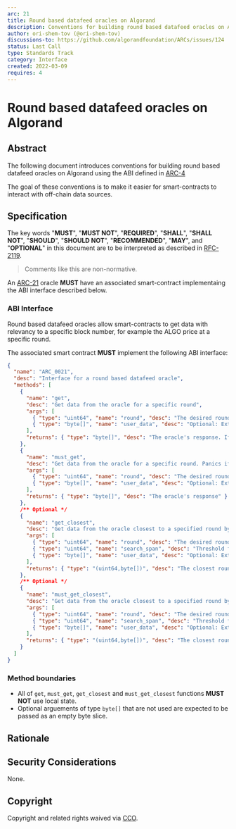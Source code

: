 ```yaml
---
arc: 21
title: Round based datafeed oracles on Algorand
description: Conventions for building round based datafeed oracles on Algorand
author: ori-shem-tov (@ori-shem-tov)
discussions-to: https://github.com/algorandfoundation/ARCs/issues/124
status: Last Call
type: Standards Track
category: Interface
created: 2022-03-09
requires: 4
---
```


# Round based datafeed oracles on Algorand

## Abstract

The following document introduces conventions for building round based datafeed oracles on Algorand using the ABI defined in [ARC-4](./arc-0004.md)

The goal of these conventions is to make it easier for smart-contracts to interact with off-chain data sources.

## Specification

The key words "**MUST**", "**MUST NOT**", "**REQUIRED**", "**SHALL**", "**SHALL NOT**", "**SHOULD**", "**SHOULD NOT**", "**RECOMMENDED**", "**MAY**", and "**OPTIONAL**" in this document are to be interpreted as described in <a href="https://www.ietf.org/rfc/rfc2119.txt">RFC-2119</a>.

> Comments like this are non-normative.

An [ARC-21](./arc-0021.md) oracle **MUST** have an associated smart-contract implementaing the ABI interface described below.

### ABI Interface

Round based datafeed oracles allow smart-contracts to get data with relevancy to a specific block number, for example the ALGO price at a specific round.

The associated smart contract **MUST** implement the following ABI interface:
```json
{
  "name": "ARC_0021",
  "desc": "Interface for a round based datafeed oracle",
  "methods": [
    {
      "name": "get",
      "desc": "Get data from the oracle for a specific round",
      "args": [
        { "type": "uint64", "name": "round", "desc": "The desired round" },
        { "type": "byte[]", "name": "user_data", "desc": "Optional: Extra data provided by the user. Pass an empty slice if not used." }
      ],
      "returns": { "type": "byte[]", "desc": "The oracle's response. If the data doesn't exist, the response is an empty slice." }
    },
    {
      "name": "must_get",
      "desc": "Get data from the oracle for a specific round. Panics if the data doesn't exist.",
      "args": [
        { "type": "uint64", "name": "round", "desc": "The desired round" },
        { "type": "byte[]", "name": "user_data", "desc": "Optional: Extra data provided by the user. Pass an empty slice if not used." }
      ],
      "returns": { "type": "byte[]", "desc": "The oracle's response" }
    },
    /** Optional */
    {
      "name": "get_closest",
      "desc": "Get data from the oracle closest to a specified round by searching over past rounds.",
      "args": [
        { "type": "uint64", "name": "round", "desc": "The desired round" },
        { "type": "uint64", "name": "search_span", "desc": "Threshold for number of rounds in the past to search on." }
        { "type": "byte[]", "name": "user_data", "desc": "Optional: Extra data provided by the user. Pass an empty slice if not used." }
      ],
      "returns": { "type": "(uint64,byte[])", "desc": "The closest round and the oracle's response for that round. If the data doesn't exist, the round is set to 0 and the response is an empty slice." }
    },
    /** Optional */
    {
      "name": "must_get_closest",
      "desc": "Get data from the oracle closest to a specified round by searching over past rounds. Panics if no data is found within the specified range.",
      "args": [
        { "type": "uint64", "name": "round", "desc": "The desired round" },
        { "type": "uint64", "name": "search_span", "desc": "Threshold for number of rounds in the past to search on." }
        { "type": "byte[]", "name": "user_data", "desc": "Optional: Extra data provided by the user. Pass an empty slice if not used." }
      ],
      "returns": { "type": "(uint64,byte[])", "desc": "The closest round and the oracle's response for that round." }
    }
  ]
}
```

### Method boundaries

- All of `get`, `must_get`, `get_closest` and `must_get_closest` functions **MUST NOT** use local state.
- Optional arguements of type `byte[]` that are not used are expected to be passed as an empty byte slice.

## Rationale

## Security Considerations

None.

## Copyright

Copyright and related rights waived via <a href="https://creativecommons.org/publicdomain/zero/1.0/">CCO</a>.
